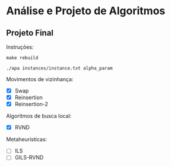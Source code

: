 <h1>Análise e Projeto de Algoritmos</h1>

<h2>Projeto Final</h2>

Instruções:

    make rebuild

    ./apa instances/instance.txt alpha_param

Movimentos de vizinhança:

- [x] Swap
- [X] Reinsertion
- [X] Reinsertion-2

Algoritmos de busca local:

- [X] RVND

Metaheurísticas:

- [ ] ILS
- [ ] GILS-RVND